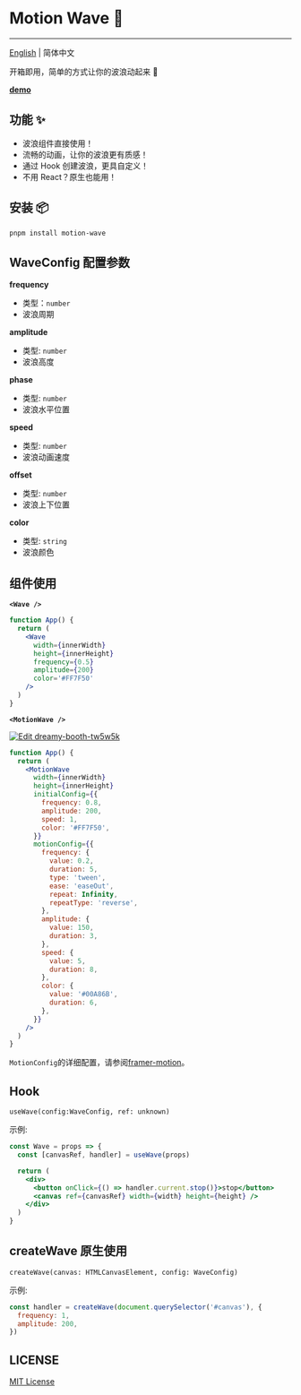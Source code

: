 # Motion Wave 🌊

---

[English](./README-zh_CN.md) | 简体中文

开箱即用，简单的方式让你的波浪动起来 🤩

[**demo**](https://zhangyu1818.github.io/motion-wave/)

## 功能 ✨

- 波浪组件直接使用！
- 流畅的动画，让你的波浪更有质感！
- 通过 Hook 创建波浪，更具自定义！
- 不用 React？原生也能用！

## 安装 📦

```shell
pnpm install motion-wave
```

## WaveConfig 配置参数

**frequency**

- 类型：`number`
- 波浪周期

**amplitude**

- 类型: `number`
- 波浪高度

**phase**

- 类型: `number`
- 波浪水平位置

**speed**

- 类型: `number`
- 波浪动画速度

**offset**

- 类型: `number`
- 波浪上下位置

**color**

- 类型: `string`
- 波浪颜色

## 组件使用

**`<Wave />`**

```jsx
function App() {
  return (
    <Wave
      width={innerWidth}
      height={innerHeight}
      frequency={0.5}
      amplitude={200}
      color='#FF7F50'
    />
  )
}
```

**`<MotionWave />`**

[![Edit dreamy-booth-tw5w5k](https://codesandbox.io/static/img/play-codesandbox.svg)](https://codesandbox.io/s/dreamy-booth-tw5w5k?fontsize=14&hidenavigation=1&theme=dark)

```jsx
function App() {
  return (
    <MotionWave
      width={innerWidth}
      height={innerHeight}
      initialConfig={{
        frequency: 0.8,
        amplitude: 200,
        speed: 1,
        color: '#FF7F50',
      }}
      motionConfig={{
        frequency: {
          value: 0.2,
          duration: 5,
          type: 'tween',
          ease: 'easeOut',
          repeat: Infinity,
          repeatType: 'reverse',
        },
        amplitude: {
          value: 150,
          duration: 3,
        },
        speed: {
          value: 5,
          duration: 8,
        },
        color: {
          value: '#00A86B',
          duration: 6,
        },
      }}
    />
  )
}
```

`MotionConfig`的详细配置，请参阅[framer-motion](https://www.framer.com/motion/transition/)。

## Hook

```
useWave(config:WaveConfig, ref: unknown)
```

示例:

```jsx
const Wave = props => {
  const [canvasRef, handler] = useWave(props)

  return (
    <div>
      <button onClick={() => handler.current.stop()}>stop</button>
      <canvas ref={canvasRef} width={width} height={height} />
    </div>
  )
}
```

## createWave 原生使用

```
createWave(canvas: HTMLCanvasElement, config: WaveConfig)
```

示例:

```js
const handler = createWave(document.querySelector('#canvas'), {
  frequency: 1,
  amplitude: 200,
})
```

## LICENSE

[MIT License](https://github.com/zhangyu1818/motion-wave/blob/main/LICENSE)

